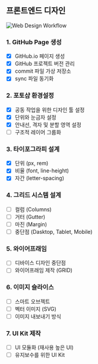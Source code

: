 ## 프론트엔드 디자인

![Web Design Workflow](http://www.fantasky.ch/img/uploads/2014/09/6_web_technology_trends_2013.jpg)

### 1. GitHub Page 생성
- [x] GitHub.io 페이지 생성
- [x] GitHub 프로젝트 버전 관리
- [x] commit 파일 가상 저장소
- [x] sync 파일 동기화

### 2. 포토샵 환경설정
- [x] 공동 작업을 위한 디자인 툴 설정
- [x] 단위와 눈금자 설정
- [x] 안내선, 격자 및 분할 영역 설정
- [ ] 구조적 레이어 그룹화

### 3. 타이포그라피 설계
- [x] 단위 (px, rem)
- [x] 비율 (font, line-height)
- [x] 자간 (letter-spacing)

### 4. 그리드 시스템 설계
- [ ] 컬럼 (Columns)
- [ ] 거터 (Gutter)
- [ ] 마진 (Margin)
- [ ] 중단점 (Dasktop, Tablet, Mobile)

### 5. 와이어프래임
- [ ] 디바이스 디자인 중단점
- [ ] 와이어프래임 제작 (GRID)

### 6. 이미지 슬라이스
- [ ] 스마트 오브젝트
- [ ] 벡터 이미지 (SVG)
- [ ] 이미지 내보내기 방식

### 7. UI Kit 제작
- [ ] UI 모듈화 (재사용 높은 UI)
- [ ] 유지보수를 위한 UI Kit